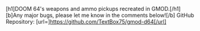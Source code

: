 [h1]DOOM 64's weapons and ammo pickups recreated in GMOD.[/h1]
[b]Any major bugs, please let me know in the comments below![/b]
GitHub Repository: [url=]https://github.com/TextBox75/gmod-d64[/url]